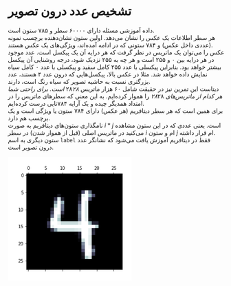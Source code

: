 # تشخیص عدد درون تصویر

داده آموزشی مسئله دارای ۶۰۰۰۰ سطر و ۷۸۵ ستون است.
    <br>
   هر سطر اطلاعات یک عکس را نشان می‌دهد. اولین ستون نشان‌دهنده برچسب نمونه (عددی داخل عکس) و ۷۸۴ ستونی که در ادامه آمده‌اند، ویژگی‌های یک عکس هستند.
    <br>
       عکس را می‌توان یک ماتریس در نظر گرفت که هر درایه آن یک پیکسل است. عدد موجود در هر درایه بین ۰ و ۲۵۵ است و هر چه به ۲۵۵ نزدیک شود، درجه روشنایی آن پیکسل بیشتر خواهد بود. بنابراین پیکسلی با عدد ۲۵۵ کامل سفید و پیکسلی با عدد ۰ کامل سیاه نمایش داده خواهد شد. مثلا در عکس بالا، پیکسل‌هایی که درون عدد ۴ هستند، عدد بزرگتری نسبت به حاشیه تصویر که سیاه رنگ است، دارند.
    <br>
    دیتاست این تمرین نیز در حقیقت شامل ۶۰ هزار ماتریس ۲۸*۲۸ است. برای راحتی شما هر کدام از ماتریس‌های ۲۸*۲۸ را هموار کرده‌ایم. به این معنی که سطرهای ماتریس را در امتداد همدیگر چیده و یک آرایه ۷۸۴تایی درست کرده‌ایم.
    <br>
    برای همین است که هر سطر دیتافریم (هر عکس) دارای ۷۸۴ ستون یا ویژگی است و یک برچسب هم دارد.
    <br>
    نامگذاری ستون‌های دیتافریم به صورت $i*j$ است. یعنی عددی که در این ستون مشاهده می‌کنید در ماتریس اصلی (قبل از هموار شدن) در سطر $i$ ام و ستون $j$ ام قرار داشته.
    <br>
    ستون دیگری به اسم <code>label</code> فقط در دیتافریم آموزش یافت می‌شود که نشانگر عدد درون تصویر است.


![Alt Text](./notebooks/four.png)

